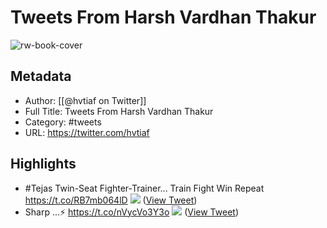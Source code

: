 # Tweets From Harsh Vardhan Thakur

![rw-book-cover](https://pbs.twimg.com/profile_images/1715783142471249920/5aMmQdNO.jpg)

## Metadata
- Author: [[@hvtiaf on Twitter]]
- Full Title: Tweets From Harsh Vardhan Thakur
- Category: #tweets
- URL: https://twitter.com/hvtiaf

## Highlights
- #Tejas Twin-Seat Fighter-Trainer...
  Train
  Fight
  Win
  Repeat https://t.co/RB7mb064lD
  ![](https://pbs.twimg.com/media/E3UTTwFVcAAB3PK.jpg) ([View Tweet](https://twitter.com/hvtiaf/status/1402049009951252482))
- Sharp ...⚡️ https://t.co/nVycVo3Y3o
  ![](https://pbs.twimg.com/media/Eb4LWeMUwAALIFj.jpg) ([View Tweet](https://twitter.com/hvtiaf/status/1278472602026037248))
